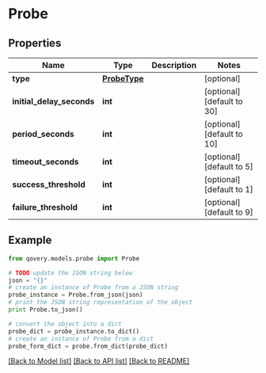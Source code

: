 # Probe


## Properties

Name | Type | Description | Notes
------------ | ------------- | ------------- | -------------
**type** | [**ProbeType**](ProbeType.md) |  | [optional] 
**initial_delay_seconds** | **int** |  | [optional] [default to 30]
**period_seconds** | **int** |  | [optional] [default to 10]
**timeout_seconds** | **int** |  | [optional] [default to 5]
**success_threshold** | **int** |  | [optional] [default to 1]
**failure_threshold** | **int** |  | [optional] [default to 9]

## Example

```python
from qovery.models.probe import Probe

# TODO update the JSON string below
json = "{}"
# create an instance of Probe from a JSON string
probe_instance = Probe.from_json(json)
# print the JSON string representation of the object
print Probe.to_json()

# convert the object into a dict
probe_dict = probe_instance.to_dict()
# create an instance of Probe from a dict
probe_form_dict = probe.from_dict(probe_dict)
```
[[Back to Model list]](../README.md#documentation-for-models) [[Back to API list]](../README.md#documentation-for-api-endpoints) [[Back to README]](../README.md)


